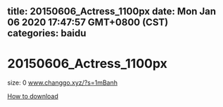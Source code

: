 
title: 20150606_Actress_1100px
date: Mon Jan 06 2020 17:47:57 GMT+0800 (CST)    
categories: baidu
---

# 20150606_Actress_1100px
size: 0
 www.changgo.xyz/?s=1mBanh
 

[How to download](https://bpcam.bemobtrk.com/go/2ceec3aa-1ca2-46d6-b9ff-aaa5c184517c?jno=2788)